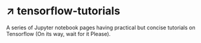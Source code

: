 # :arrow_upper_right: tensorflow-tutorials
A series of Jupyter notebook pages having practical but concise tutorials on Tensorflow (On its way, wait for it Please).
